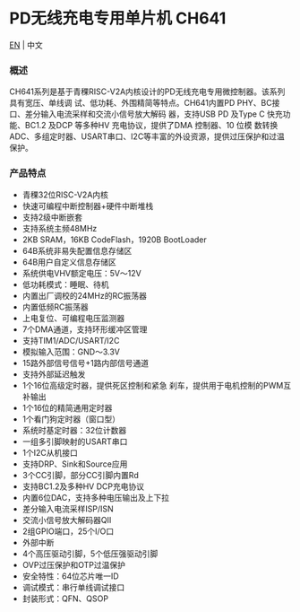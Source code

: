 # PD无线充电专用单片机 CH641

[EN](README.md) | 中文

### 概述

CH641系列是基于青稞RISC-V2A内核设计的PD无线充电专用微控制器。该系列具有宽压、单线调
试、低功耗、外围精简等特点。CH641内置PD PHY、BC接口、差分输入电流采样和交流小信号放大解码
器，支持USB PD 及Type C 快充功能、BC1.2 及DCP 等多种HV 充电协议，提供了DMA 控制器、10 位模
数转换ADC、多组定时器、USART串口、I2C等丰富的外设资源，提供过压保护和过温保护。



### 产品特点

- 青稞32位RISC-V2A内核
- 快速可编程中断控制器+硬件中断堆栈
- 支持2级中断嵌套
- 支持系统主频48MHz
- 2KB SRAM，16KB CodeFlash，1920B BootLoader
- 64B系统非易失配置信息存储区
- 64B用户自定义信息存储区
- 系统供电VHV额定电压：5V～12V
- 低功耗模式：睡眠、待机
- 内置出厂调校的24MHz的RC振荡器
- 内置低频RC振荡器
- 上电复位、可编程电压监测器
- 7个DMA通道，支持环形缓冲区管理
- 支持TIM1/ADC/USART/I2C
- 模拟输入范围：GND～3.3V
- 15路外部信号信号+1路内部信号通道
- 支持外部延迟触发
- 1个16位高级定时器，提供死区控制和紧急
  刹车，提供用于电机控制的PWM互补输出
- 1个16位的精简通用定时器
- 1个看门狗定时器（窗口型）
- 系统时基定时器：32位计数器
- 一组多引脚映射的USART串口
- 1个I2C从机接口
- 支持DRP、Sink和Source应用
- 3个CC引脚，部分CC引脚内置Rd
- 支持BC1.2及多种HV DCP充电协议
- 内置6位DAC，支持多种电压输出及上下拉
- 差分输入电流采样ISP/ISN
- 交流小信号放大解码器QII
- 2组GPIO端口，25个I/O口
- 外部中断
- 4个高压驱动引脚，5个低压强驱动引脚
- OVP过压保护和OTP过温保护
- 安全特性：64位芯片唯一ID
- 调试模式：串行单线调试接口
- 封装形式：QFN、QSOP
